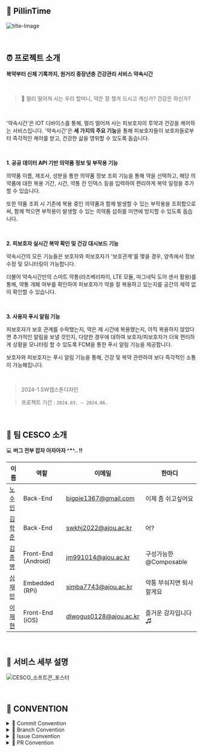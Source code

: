 ## 💊 PillinTime

![title-Image](https://github.com/Ajou-CESCO/PillinTime-iOS/assets/79050615/0ed6c4a6-2f21-4a56-97af-5930ac05a048)   

<br>

## ⏰ 프로젝트 소개
**복약부터 신체 기록까지, 원거리 중장년층 건강관리 서비스 약속시간**

<br>

> 🤔 멀리 떨어져 사는 우리 할머니, 약은 잘 챙겨 드시고 계신가? 건강은 하신가?

<br>

'약속시간'은 IOT 디바이스를 통해, 멀리 떨어져 사는 피보호자의 투약과 건강을 케어하는 서비스입니다. '약속시간'은 **세 가지의 주요 기능**을 통해 피보호자들이 보호자들로부터 즉각적인 케어를 받고, 건강한 삶을 영위할 수 있도록 돕습니다.

<br>

**1. 공공 데이터 API 기반 의약품 정보 및 부작용 기능**

의약품 이름, 제조사, 성분을 통한 의약품 정보 조회 기능을 통해 약을 선택하고, 해당 의약품에 대한 복용 기간, 시간, 약통 칸 인덱스 등을 입력하여 편리하게 복약 일정을 추가할 수 있습니다.

또한 약품 조회 시 기존에 복용 중인 의약품과 함께 발생할 수 있는 부작용을 조회함으로써, 함께 먹으면 부작용이 발생할 수 있는 의약품 섭취를 미연에 방지할 수 있도록 돕습니다.

<br>

**2. 피보호자 실시간 복약 확인 및 건강 대시보드 기능**

약속시간의 모든 기능들은 보호자와 피보호자가 '보호관계'를 맺을 경우, 양측에서 정보 수정 및 모니터링이 가능합니다. 

더불어 약속시간만의 스마트 약통(라즈베리파이, LTE 모듈, 마그네틱 도어 센서 활용)를 통해, 약통 개폐 여부를 확인하여 피보호자가 약을 잘 복용하고 있는지를 공간의 제약 없이 확인할 수 있습니다.

<br>

**3. 사용자 푸시 알림 기능**

피보호자가 보호 관계를 수락했는지, 약은 제 시간에 복용했는지, 아직 복용하지 않았다면 추가적인 알림을 보낼 것인지, 다양한 경우에 대하여 보호자/피보호자가 더욱 편리하게 상황을 모니터링 할 수 있도록 FCM을 통한 푸시 알림 기능을 제공합니다. 

보호자와 피보호자는 푸시 알림 기능을 통해, 건강 및 복약 관련하여 보다 즉각적인 소통이 가능해집니다.

<br>

> 2024-1 SW캡스톤디자인

> 프로젝트 기간 : `2024.03. ~ 2024.06.`

<br>

## 🐞 팀 CESCO 소개

💻  **버그 전부 잡자 아자아자 ^*^.. !!**

| 이름 | 역할 | 이메일 | 한마디
| --- | --- | --- | --- |
| [노수인](https://github.com/bigpie1367)  | Back-End | bigpie1367@gmail.com | 이제 좀 쉬고싶어요  |
| [김학준](https://github.com/PUPAO)  | Back-End | swkhj2022@ajou.ac.kr | 어? |
| [김종명](https://github.com/jm991014) | Front-End (Android) |  jm991014@ajou.ac.kr | 구성가능한 @Composable | 
| [심재민](https://github.com/simpson9241) | Embedded (RPi) | simba7743@ajou.ac.kr | 약통 부숴지면 퇴사할게요 |
| [이재현](https://github.com/dlwogus0128)  | Front-End (iOS) | dlwogus0128@ajou.ac.kr | 즐거운 감자입니다 ♫ |

<br>

## 📖 서비스 세부 설명

![CESCO_소프트콘_포스터](https://github.com/Ajou-CESCO/PillinTime-iOS/assets/79050615/4ac585d2-eb94-4e3d-8b59-e496a75e615d)

<br>


## 🔔 CONVENTION


<details><summary>💬 Commit Convention
</summary>
<br>

commit은 항상 최소 기능 단위 커밋을 원칙으로 한다. 

<br>

```
[Feat] : 새로운 기능 구현
[Fix] : 버그, 오류 해결, 코드 수정
[Add] : Feat 이외의 부수적인 코드 추가, 새로운 View 생성, 에셋
[Del] : 쓸모없는 코드, 주석 삭제
[Setting] : 프로젝트 세팅 및 전반적 기능
[Refactor] : 전면 수정이 있을 때 사용
[Remove] : 파일 삭제
[Chore] : 그 이외의 잡일/ 버전 코드 수정, 패키지 구조 변경, 파일 이동, 파일이름 변경, just 화면. 레이아웃 조정
[Docs] : README나 WIKI 등의 문서 개정
[Comment] : 필요한 주석 추가 및 변경
[Merge] : 머지
```

</details>



<details><summary>🌿 Branch Convention
</summary>

<br>

표준 Git Flow를  기반으로 하여 본 프로젝트에 불필요하다 판단되는 release 브랜치를 제외한다. 

기본적으로 main 브랜치에서 분기하여 개발은 develop 브랜치에서 진행한다. 

각 기능 개발은 develop 브랜치에서 분기한 feature 브랜치에서 진행한 뒤 개발이 완료되면 develop 브랜치로 병합한다. 

서비스 가능한 수준까지 개발이 완료되면 develop 브랜치에서 main 브랜치로 병합한다.

</details>


<details><summary> 🚨 Issue Convention
</summary>

<br>

필요 기능이 발생할 때마다 이슈 생성을 원칙으로 하며, 하나의 이슈는 하나의 브랜치에 대응한다. 

필요 기능 개발 이후 이슈에 간단한 구현 방법이나 수정 내용을 기록한다.

<br>


```
## 🌿 이슈 요약

<!-- 이슈에 대해 설명해주세요. -->

## ✅ 체크 리스트

<!-- 해야 할 일을 적어주세요. -->

- [ ] todo

```

</details>


<details><summary> 📢 PR Convention
</summary>

<br>


```
### 🌱 작업한 내용

<!-- 아래 리스트를 지우고, 작업 내용을 적어주세요. -->

- 

### 🌿 PR Point

<!-- 피드백을 받고 싶은 부분이나, 공유하고 싶은 부분을 적어주세요. -->

- 

### 📸 스크린샷

<!-- 작업한 화면이 있다면 스크린 샷으로 첨부해주세요. -->

|    구현 내용    |   스크린샷   |
| :-------------: | :----------: |
|  |  |


### 🪴 관련 이슈

<!-- 작업한 이슈번호를 # 뒤에 붙여주세요. -->

- Resolved:
```

</details>


